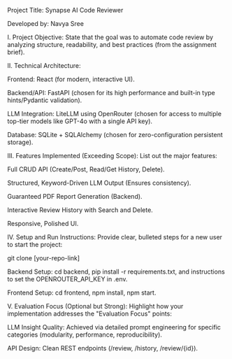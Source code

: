 
Project Title: Synapse AI Code Reviewer

Developed by: Navya Sree

I. Project Objective: State that the goal was to automate code review by analyzing structure, readability, and best practices (from the assignment brief).

II. Technical Architecture:

Frontend: React (for modern, interactive UI).

Backend/API: FastAPI (chosen for its high performance and built-in type hints/Pydantic validation).

LLM Integration: LiteLLM using OpenRouter (chosen for access to multiple top-tier models like GPT-4o with a single API key).

Database: SQLite + SQLAlchemy (chosen for zero-configuration persistent storage).

III. Features Implemented (Exceeding Scope): List out the major features:

Full CRUD API (Create/Post, Read/Get History, Delete).

Structured, Keyword-Driven LLM Output (Ensures consistency).

Guaranteed PDF Report Generation (Backend).

Interactive Review History with Search and Delete.

Responsive, Polished UI.

IV. Setup and Run Instructions: Provide clear, bulleted steps for a new user to start the project:

git clone [your-repo-link]

Backend Setup: cd backend, pip install -r requirements.txt, and instructions to set the OPENROUTER_API_KEY in .env.

Frontend Setup: cd frontend, npm install, npm start.

V. Evaluation Focus (Optional but Strong): Highlight how your implementation addresses the "Evaluation Focus" points:

LLM Insight Quality: Achieved via detailed prompt engineering for specific categories (modularity, performance, reproducibility).

API Design: Clean REST endpoints (/review, /history, /review/{id}).

